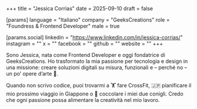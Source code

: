 +++
title = "Jessica Corrias"
date = 2025-09-10
draft = false

[params]
language = "Italiano"
company = "GeeksCreations"
role = "Foundress & Frontend Developer"
male = true

[params.social]
linkedin = "https://www.linkedin.com/in/jessica-corrias/"
instagram = ""
x = ""
facebook = ""
github = ""
website = ""
+++

Sono Jessica, nata come Frontend Developer e oggi fondatrice di GeeksCreations. Ho trasformato la mia passione per tecnologia e design in una missione: creare soluzioni digitali su misura, funzionali e – perché no – un po’ opere d’arte 🎨.

Quando non scrivo codice, puoi trovarmi a 🏋️ fare CrossFit, 🇯🇵 pianificare il mio prossimo viaggio in Giappone o 🐇 coccolare i miei due conigli. Credo che ogni passione possa alimentare la creatività nel mio lavoro.
